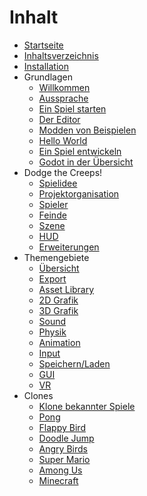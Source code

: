 # Inhalt

- [Startseite](index.md)
- [Inhaltsverzeichnis](contents.md)
- [Installation](installation.md)
- Grundlagen
    - [Willkommen](basics/index.md)
    - [Aussprache](basics/pronounce.md)
    - [Ein Spiel starten](basics/start.md)
    - [Der Editor](basics/editor.md)
    - [Modden von Beispielen](basics/mods.md)
    - [Hello World](basics/hello.md)
    - [Ein Spiel entwickeln](basics/gamedev.md)
    - [Godot in der Übersicht](basics/godot.md)
- Dodge the Creeps!
    - [Spielidee](dodge-the-creeps/index.md)
    - [Projektorganisation](dodge-the-creeps/project.md)
    - [Spieler](dodge-the-creeps/player.md)
    - [Feinde](dodge-the-creeps/enemies.md)
    - [Szene](dodge-the-creeps/scene.md)
    - [HUD](dodge-the-creeps/hud.md)
    - [Erweiterungen](dodge-the-creeps/addons.md)
- Themengebiete
    - [Übersicht](topics/index.md)
    - [Export](topics/export.md)
    - [Asset Library](topics/assets.md)
    - [2D Grafik](topics/2d.md)
    - [3D Grafik](topics/3d.md)
    - [Sound](topics/sound.md)
    - [Physik](topics/physics.md)
    - [Animation](topics/animation.md)
    - [Input](topics/input.md )
    - [Speichern/Laden](topics/io.md)
    - [GUI](topics/gui.md)
    - [VR](topics/vr.md)
- Clones
    - [Klone bekannter Spiele](clones/index.md)
    - [Pong](clones/pong/index.md)
    - [Flappy Bird](clones/flappy-bird/index.md)
    - [Doodle Jump](clones/doodle-jump/index.md)
    - [Angry Birds](clones/angry-birds/index.md)
    - [Super Mario](clones/super-mario/index.md)
    - [Among Us](clones/among-us/index.md)
    - [Minecraft](clones/minecraft/index.md)